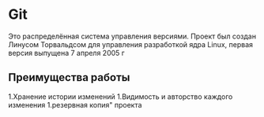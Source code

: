 # Git
Это распределённая система управления версиями. Проект был создан Линусом Торвальдсом для управления разработкой ядра Linux, первая версия выпущена 7 апреля 2005 г
## Преимущества работы
1.Хранение истории изменений
1.Видимость и авторство каждого изменения
1.резервная копия" проекта